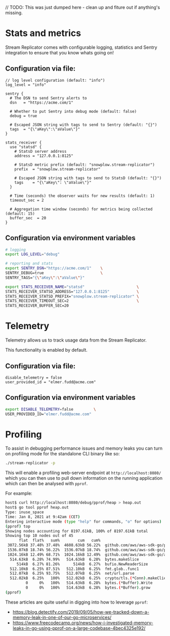 // TODO: This was just dumped here - clean up and fiture out if anything's missing.

# Stats and metrics

Stream Replicator comes with configurable logging, statistics and Sentry integration to ensure that you know whats going on!

## Configuration via file:

```hcl
// log level configuration (default: "info")
log_level = "info"

sentry {
  # The DSN to send Sentry alerts to
  dsn   = "https://acme.com/1"

  # Whether to put Sentry into debug mode (default: false)
  debug = true

  # Escaped JSON string with tags to send to Sentry (default: "{}")
  tags  = "{\"aKey\":\"aValue\"}"
}

stats_receiver {
  use "statsd" {
    # StatsD server address
    address = "127.0.0.1:8125"

    # StatsD metric prefix (default: "snowplow.stream-replicator")
    prefix  = "snowplow.stream-replicator"

    # Escaped JSON string with tags to send to StatsD (default: "{}")
    tags    = "{\"aKey\": \"aValue\"}"
  }

  # Time (seconds) the observer waits for new results (default: 1)
  timeout_sec = 2

  # Aggregation time window (seconds) for metrics being collected (default: 15)
  buffer_sec  = 20
}
```
## Configuration via environment variables

```bash
# logging
export LOG_LEVEL="debug"

# reporting and stats
export SENTRY_DSN="https://acme.com/1"    \
SENTRY_DEBUG=true                         \
SENTRY_TAGS="{\"aKey\":\"aValue\"}"

export STATS_RECEIVER_NAME="statsd"                       \
STATS_RECEIVER_STATSD_ADDRESS="127.0.0.1:8125"            \
STATS_RECEIVER_STATSD_PREFIX="snowplow.stream-replicator" \
STATS_RECEIVER_TIMEOUT_SEC=2                              \
STATS_RECEIVER_BUFFER_SEC=20
```

# Telemetry

Telemetry allows us to track usage data from the Stream Replicator. 

This functionality is enabled by default. 

## Configuration via file:

```hcl
disable_telemetry = false
user_provided_id = "elmer.fudd@acme.com"
```

## Configuration via environment variables

```bash
export DISABLE_TELEMETRY=false         \
USER_PROVIDED_ID="elmer.fudd@acme.com"
```

# Profiling

To assist in debugging performance issues and memory leaks you can turn on profiling mode for the standalone CLI binary like so:

```bash
./stream-replicator -p
```

This will enable a profiling web-server endpoint at `http://localhost:8080/` which you can then use to pull down information on the running application which can then be analysed with `pprof`.

For example:

```bash
host$ curl http://localhost:8080/debug/pprof/heap > heap.out
host$ go tool pprof heap.out
Type: inuse_space
Time: Jan 8, 2021 at 9:42am (CET)
Entering interactive mode (type "help" for commands, "o" for options)
(pprof) top
Showing nodes accounting for 8197.61kB, 100% of 8197.61kB total
Showing top 10 nodes out of 45
      flat  flat%   sum%        cum   cum%
 3072.56kB 37.48% 37.48%  4608.63kB 56.22%  github.com/aws/aws-sdk-go/private/protocol/xml/xmlutil.XMLToStruct
 1536.07kB 18.74% 56.22%  1536.07kB 18.74%  github.com/aws/aws-sdk-go/private/protocol/xml/xmlutil.(*XMLNode).findNamespaces
 1024.16kB 12.49% 68.71%  1024.16kB 12.49%  github.com/aws/aws-sdk-go/aws/endpoints.init
  514.63kB  6.28% 74.99%   514.63kB  6.28%  bytes.makeSlice
     514kB  6.27% 81.26%      514kB  6.27%  bufio.NewReaderSize
  512.10kB  6.25% 87.51%   512.10kB  6.25%  fmt.glob..func1
  512.07kB  6.25% 93.75%   512.07kB  6.25%  net/url.parse
  512.02kB  6.25%   100%   512.02kB  6.25%  crypto/tls.(*Conn).makeClientHello
         0     0%   100%   514.63kB  6.28%  bytes.(*Buffer).Write
         0     0%   100%   514.63kB  6.28%  bytes.(*Buffer).grow
(pprof)
```

These articles are quite useful in digging into how to leverage `pprof`:

- https://blog.detectify.com/2019/09/05/how-we-tracked-down-a-memory-leak-in-one-of-our-go-microservices/
- https://www.freecodecamp.org/news/how-i-investigated-memory-leaks-in-go-using-pprof-on-a-large-codebase-4bec4325e192/
